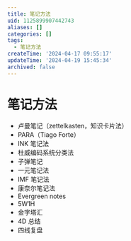 ```yaml
---
title: 笔记方法
uid: 1125899907442743
aliases: []
categories: []
tags:
  - 笔记方法
createTime: '2024-04-17 09:55:17'
updateTime: '2024-04-19 15:45:34'
archived: false
---
```


# 笔记方法

- 卢曼笔记（zettelkasten，知识卡片法）
- PARA（Tiago Forte）
- INK 笔记法
- 杜威编码系统分类法
- 子弹笔记
- 一元笔记法
- IMF 笔记法
- 康奈尔笔记法
- Evergreen notes
- 5W1H
- 金字塔汇
- 4D 总结
- 四线复盘
